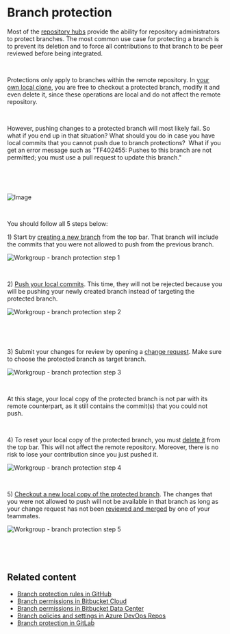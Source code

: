# Branch protection

Most of the [repository hubs](<Connecttoarepositoryhub.md>) provide the ability for repository administrators to protect branches. The most common use case for protecting a branch is to prevent its deletion and to force all contributions to that branch to be peer reviewed before being integrated.

&nbsp;

Protections only apply to branches within the remote repository. In [your own local clone](<Clonearemoterepository.md>), you are free to checkout a protected branch, modify it and even delete it, since these operations are local and do not affect the remote repository.&nbsp;

&nbsp;

However, pushing changes to a protected branch will most likely fail. So what if you end up in that situation? What should you do in case you have local commits that you cannot push due to branch protections?&nbsp; What if you get an error message such as "TF402455: Pushes to this branch are not permitted; you must use a pull request to update this branch."

&nbsp;

&nbsp;

![Image](<lib/Workgroup - branch protection error.png>)

&nbsp;

You should follow all 5 steps below:

&#49;) Start by [creating a new branch](<Checkoutabranch.md>) from the top bar. That branch will include the commits that you were not allowed to push from the previous branch.

![Workgroup - branch protection step 1](<lib/Workgroup - branch protection step 1.png>)

&nbsp;

&#50;) [Push your local commits](<Pushlocalcommits.md>). This time, they will not be rejected because you will be pushing your newly created branch instead of targeting the protected branch.

![Workgroup - branch protection step 2](<lib/Workgroup - branch protection step 2.png>)

&nbsp;

&nbsp;

&#51;) Submit your changes for review by opening a [change request](<Submitforreview.md>). Make sure to choose the protected branch as target branch.

![Workgroup - branch protection step 3](<lib/Workgroup - branch protection step 3.png>)

&nbsp;

At this stage, your local copy of the protected branch is not par with its remote counterpart, as it still contains the commit(s) that you could not push.&nbsp;

&nbsp;

&#52;) To reset your local copy of the protected branch, you must [delete it](<Checkoutabranch.md>) from the top bar. This will not affect the remote repository. Moreover, there is no risk to lose your contribution since you just pushed it.

![Workgroup - branch protection step 4](<lib/Workgroup - branch protection step 4.png>)

&nbsp;

&#53;) [Checkout a new local copy of the protected branch](<Checkoutabranch.md>). The changes that you were not allowed to push will not be available in that branch as long as your change request has not been [reviewed and merged](<Reviewchangerequests.md>) by one of your teammates.

![Workgroup - branch protection step 5](<lib/Workgroup - branch protection step 5.png>)

&nbsp;

&nbsp;

## Related content

* [Branch protection rules in GitHub](<https://docs.github.com/en/repositories/configuring-branches-and-merges-in-your-repository/defining-the-mergeability-of-pull-requests/about-protected-branches> "target=\"\_blank\"")
* [Branch permissions in Bitbucket Cloud](<https://support.atlassian.com/bitbucket-cloud/docs/use-branch-permissions/> "target=\"\_blank\"")
* [Branch permissions in Bitbucket Data Center](<https://confluence.atlassian.com/bitbucketserver/using-branch-permissions-776639807.html> "target=\"\_blank\"")
* [Branch policies and settings in Azure DevOps Repos](<https://learn.microsoft.com/en-us/azure/devops/repos/git/branch-policies> "target=\"\_blank\"")
* [Branch protection in GitLab](<https://docs.gitlab.com/ee/user/project/protected\_branches.html> "target=\"\_blank\"")

&nbsp;

